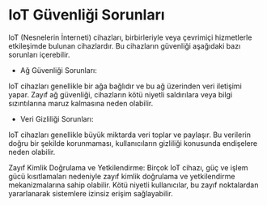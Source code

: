 # IoT Güvenliği Sorunları

IoT (Nesnelerin İnterneti) cihazları, birbirleriyle veya çevrimiçi hizmetlerle etkileşimde bulunan
cihazlardır. Bu cihazların güvenliği aşağıdaki bazı sorunları içerebilir.

* Ağ Güvenliği Sorunları:

IoT cihazları genellikle bir ağa bağlıdır ve bu ağ üzerinden veri iletişimi yapar.
Zayıf ağ güvenliği, cihazların kötü niyetli saldırılara veya bilgi sızıntılarına maruz kalmasına
neden olabilir.

* Veri Gizliliği Sorunları:

IoT cihazları genellikle büyük miktarda veri toplar ve paylaşır. Bu verilerin doğru bir şekilde
korunmaması, kullanıcıların gizliliği konusunda endişelere neden olabilir.

Zayıf Kimlik Doğrulama ve Yetkilendirme:
Birçok IoT cihazı, güç ve işlem gücü kısıtlamaları nedeniyle zayıf kimlik doğrulama ve
yetkilendirme mekanizmalarına sahip olabilir.
Kötü niyetli kullanıcılar, bu zayıf noktalardan yararlanarak sistemlere izinsiz erişim sağlayabilir.
